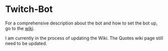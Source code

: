 # Twitch-Bot

For a comprehensive description about the bot and how to set the bot up, go to the [wiki](https://github.com/RokuHodo/Twitch-Bot/wiki). 

I am currently in the process of updating the Wiki. The Quotes wiki page still need to be updated.
